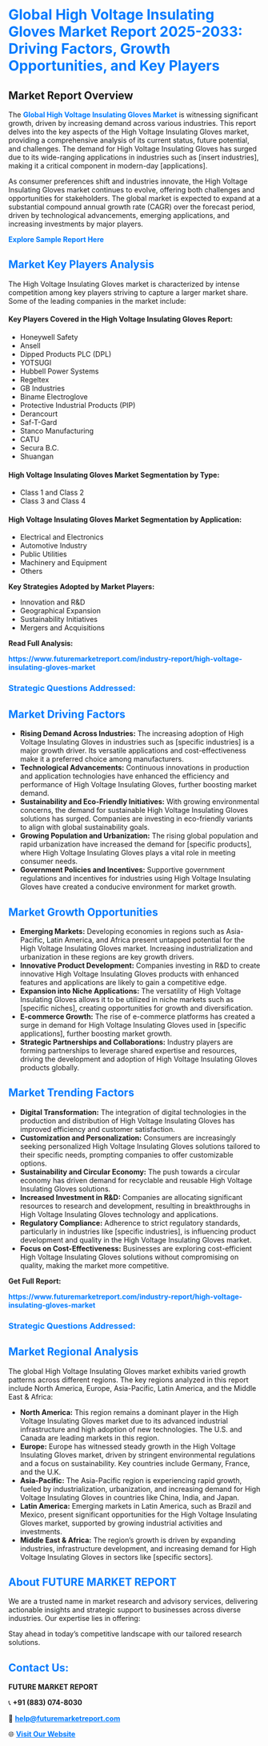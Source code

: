 <h1 style="color: #007BFF;">Global High Voltage Insulating Gloves Market Report 2025-2033: Driving Factors, Growth Opportunities, and Key Players</h1>

<section id="overview">
<h2>Market Report Overview</h2>
<p>The <a href="https://www.futuremarketreport.com/industry-report/high-voltage-insulating-gloves-market" style="color: #007BFF; text-decoration: none;"><strong>Global High Voltage Insulating Gloves Market</strong></a> is witnessing significant growth, driven by increasing demand across various industries. This report delves into the key aspects of the High Voltage Insulating Gloves market, providing a comprehensive analysis of its current status, future potential, and challenges. The demand for High Voltage Insulating Gloves has surged due to its wide-ranging applications in industries such as [insert industries], making it a critical component in modern-day [applications].</p>
<p>As consumer preferences shift and industries innovate, the High Voltage Insulating Gloves market continues to evolve, offering both challenges and opportunities for stakeholders. The global market is expected to expand at a substantial compound annual growth rate (CAGR) over the forecast period, driven by technological advancements, emerging applications, and increasing investments by major players.</p>
</section>

<section id="overview">
<p><a href="https://www.futuremarketreport.com/request-sample/reportId=26894" style="color: #007BFF; text-decoration: none;"><strong>Explore Sample Report Here</strong></a></p>
</section>

<section id="key-players">
<h2 style="color: #007BFF;">Market Key Players Analysis</h2>
<p>The High Voltage Insulating Gloves market is characterized by intense competition among key players striving to capture a larger market share. Some of the leading companies in the market include:</p>
<h4>Key Players Covered in the High Voltage Insulating Gloves Report:</h4>
<ul><li>Honeywell Safety</li><li>Ansell</li><li>Dipped Products PLC (DPL)</li><li>YOTSUGI</li><li>Hubbell Power Systems</li><li>Regeltex</li><li>GB Industries</li><li>Biname Electroglove</li><li>Protective Industrial Products (PIP)</li><li>Derancourt</li><li>Saf-T-Gard</li><li>Stanco Manufacturing</li><li>CATU</li><li>Secura B.C.</li><li>Shuangan</li></ul>
<h4>High Voltage Insulating Gloves Market Segmentation by Type:</h4>
<ul><li>Class 1 and Class 2</li><li>Class 3 and Class 4</li></ul>

<h4>High Voltage Insulating Gloves Market Segmentation by Application:</h4>
<ul><li>Electrical and Electronics</li><li>Automotive Industry</li><li>Public Utilities</li><li>Machinery and Equipment</li><li>Others</li></ul>
<p><strong>Key Strategies Adopted by Market Players:</strong></p>
<ul>
<li>Innovation and R&D</li>
<li>Geographical Expansion</li>
<li>Sustainability Initiatives</li>
<li>Mergers and Acquisitions</li>
</ul>
</section>

<section>
<p><strong>Read Full Analysis: </strong></p><a href="https://www.futuremarketreport.com/industry-report/high-voltage-insulating-gloves-market" style="color: #007BFF; text-decoration: none;"><strong>https://www.futuremarketreport.com/industry-report/high-voltage-insulating-gloves-market</strong></a>
<h3 style="color: #007BFF;">Strategic Questions Addressed:</h3>
</section>

<section id="driving-factors">
<h2 style="color: #007BFF;">Market Driving Factors</h2>
<ul>
<li><strong>Rising Demand Across Industries:</strong> The increasing adoption of High Voltage Insulating Gloves in industries such as [specific industries] is a major growth driver. Its versatile applications and cost-effectiveness make it a preferred choice among manufacturers.</li>
<li><strong>Technological Advancements:</strong> Continuous innovations in production and application technologies have enhanced the efficiency and performance of High Voltage Insulating Gloves, further boosting market demand.</li>
<li><strong>Sustainability and Eco-Friendly Initiatives:</strong> With growing environmental concerns, the demand for sustainable High Voltage Insulating Gloves solutions has surged. Companies are investing in eco-friendly variants to align with global sustainability goals.</li>
<li><strong>Growing Population and Urbanization:</strong> The rising global population and rapid urbanization have increased the demand for [specific products], where High Voltage Insulating Gloves plays a vital role in meeting consumer needs.</li>
<li><strong>Government Policies and Incentives:</strong> Supportive government regulations and incentives for industries using High Voltage Insulating Gloves have created a conducive environment for market growth.</li>
</ul>
</section>

<section id="growth-opportunities">
<h2 style="color: #007BFF;">Market Growth Opportunities</h2>
<ul>
<li><strong>Emerging Markets:</strong> Developing economies in regions such as Asia-Pacific, Latin America, and Africa present untapped potential for the High Voltage Insulating Gloves market. Increasing industrialization and urbanization in these regions are key growth drivers.</li>
<li><strong>Innovative Product Development:</strong> Companies investing in R&D to create innovative High Voltage Insulating Gloves products with enhanced features and applications are likely to gain a competitive edge.</li>
<li><strong>Expansion into Niche Applications:</strong> The versatility of High Voltage Insulating Gloves allows it to be utilized in niche markets such as [specific niches], creating opportunities for growth and diversification.</li>
<li><strong>E-commerce Growth:</strong> The rise of e-commerce platforms has created a surge in demand for High Voltage Insulating Gloves used in [specific applications], further boosting market growth.</li>
<li><strong>Strategic Partnerships and Collaborations:</strong> Industry players are forming partnerships to leverage shared expertise and resources, driving the development and adoption of High Voltage Insulating Gloves products globally.</li>
</ul>
</section>

<section id="trending-factors">
<h2 style="color: #007BFF;">Market Trending Factors</h2>
<ul>
<li><strong>Digital Transformation:</strong> The integration of digital technologies in the production and distribution of High Voltage Insulating Gloves has improved efficiency and customer satisfaction.</li>
<li><strong>Customization and Personalization:</strong> Consumers are increasingly seeking personalized High Voltage Insulating Gloves solutions tailored to their specific needs, prompting companies to offer customizable options.</li>
<li><strong>Sustainability and Circular Economy:</strong> The push towards a circular economy has driven demand for recyclable and reusable High Voltage Insulating Gloves solutions.</li>
<li><strong>Increased Investment in R&D:</strong> Companies are allocating significant resources to research and development, resulting in breakthroughs in High Voltage Insulating Gloves technology and applications.</li>
<li><strong>Regulatory Compliance:</strong> Adherence to strict regulatory standards, particularly in industries like [specific industries], is influencing product development and quality in the High Voltage Insulating Gloves market.</li>
<li><strong>Focus on Cost-Effectiveness:</strong> Businesses are exploring cost-efficient High Voltage Insulating Gloves solutions without compromising on quality, making the market more competitive.</li>
</ul>
</section>

<section>
<p><strong>Get Full Report: </strong></p><a href="https://www.futuremarketreport.com/industry-report/high-voltage-insulating-gloves-market" style="color: #007BFF; text-decoration: none;"><strong>https://www.futuremarketreport.com/industry-report/high-voltage-insulating-gloves-market</strong></a>
<h3 style="color: #007BFF;">Strategic Questions Addressed:</h3>
</section>


<section id="regional-analysis">
<h2 style="color: #007BFF;">Market Regional Analysis</h2>
<p>The global High Voltage Insulating Gloves market exhibits varied growth patterns across different regions. The key regions analyzed in this report include North America, Europe, Asia-Pacific, Latin America, and the Middle East & Africa:</p>
<ul>
<li><strong>North America:</strong> This region remains a dominant player in the High Voltage Insulating Gloves market due to its advanced industrial infrastructure and high adoption of new technologies. The U.S. and Canada are leading markets in this region.</li>
<li><strong>Europe:</strong> Europe has witnessed steady growth in the High Voltage Insulating Gloves market, driven by stringent environmental regulations and a focus on sustainability. Key countries include Germany, France, and the U.K.</li>
<li><strong>Asia-Pacific:</strong> The Asia-Pacific region is experiencing rapid growth, fueled by industrialization, urbanization, and increasing demand for High Voltage Insulating Gloves in countries like China, India, and Japan.</li>
<li><strong>Latin America:</strong> Emerging markets in Latin America, such as Brazil and Mexico, present significant opportunities for the High Voltage Insulating Gloves market, supported by growing industrial activities and investments.</li>
<li><strong>Middle East & Africa:</strong> The region’s growth is driven by expanding industries, infrastructure development, and increasing demand for High Voltage Insulating Gloves in sectors like [specific sectors].</li>
</ul>
</section>

<footer>
<h2 style="color: #007BFF;">About FUTURE MARKET REPORT</h2>
<p>We are a trusted name in market research and advisory services, delivering actionable insights and strategic support to businesses across diverse industries. Our expertise lies in offering:</p>

<p>Stay ahead in today’s competitive landscape with our tailored research solutions.</p>

<h2 style="color: #007BFF;">Contact Us:</h2>
<p><strong>FUTURE MARKET REPORT</strong></p>
<p>📞 <strong>+91 (883) 074-8030</strong></p>
<p>📧 <strong><a href="mailto:help@futuremarketreport.com" style="color: #007BFF;">help@futuremarketreport.com</a></strong></p>
<p>🌐 <strong><a href="https://www.futuremarketreport.com/" style="color: #007BFF;">Visit Our Website</a></strong></p>
</footer>